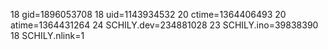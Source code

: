 18 gid=1896053708
18 uid=1143934532
20 ctime=1364406493
20 atime=1364431264
24 SCHILY.dev=234881028
23 SCHILY.ino=39838390
18 SCHILY.nlink=1
